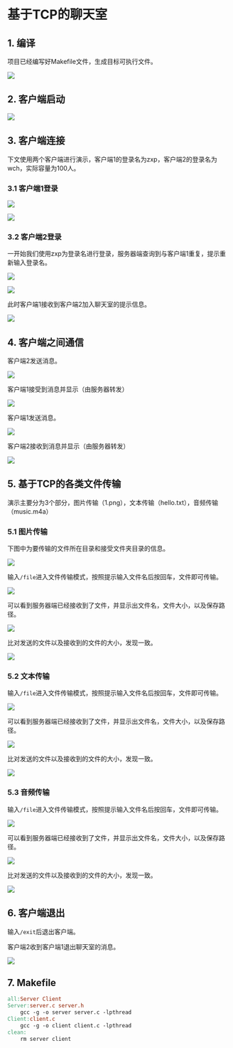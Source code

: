 # 基于TCP的聊天室

## 1. 编译

项目已经编写好Makefile文件，生成目标可执行文件。

![](img/c1.png)

## 2. 客户端启动

![](img/c2.png)

## 3. 客户端连接

下文使用两个客户端进行演示，客户端1的登录名为zxp，客户端2的登录名为wch，实际容量为100人。

### 3.1 客户端1登录

![](img/c3.png)

![](img/c4.png)

### 3.2 客户端2登录

一开始我们使用zxp为登录名进行登录，服务器端查询到与客户端1重复，提示重新输入登录名。

![](img/c5.png)

![](img/c6.png)

此时客户端1接收到客户端2加入聊天室的提示信息。

![](img/c7.png)

## 4. 客户端之间通信

客户端2发送消息。

![](img/c8.png)

客户端1接受到消息并显示（由服务器转发）

![](img/c9.png)

客户端1发送消息。

![](img/c10.png)

客户端2接收到消息并显示（由服务器转发）

![](img/c11.png)

## 5. 基于TCP的各类文件传输

演示主要分为3个部分，图片传输（1.png），文本传输（hello.txt），音频传输（music.m4a）

### 5.1 图片传输

下图中为要传输的文件所在目录和接受文件夹目录的信息。

![](img/c12.png)

输入`/file`进入文件传输模式，按照提示输入文件名后按回车，文件即可传输。

![](img/c13.png)

可以看到服务器端已经接收到了文件，并显示出文件名，文件大小，以及保存路径。

![](img/c14.png)

比对发送的文件以及接收到的文件的大小，发现一致。

![](img/c15.png)

### 5.2 文本传输

输入`/file`进入文件传输模式，按照提示输入文件名后按回车，文件即可传输。

![](img/c16.png)

可以看到服务器端已经接收到了文件，并显示出文件名，文件大小，以及保存路径。

![](img/c17.png)

比对发送的文件以及接收到的文件的大小，发现一致。

![](img/c18.png)

### 5.3 音频传输

输入`/file`进入文件传输模式，按照提示输入文件名后按回车，文件即可传输。

![](img/c19.png)

可以看到服务器端已经接收到了文件，并显示出文件名，文件大小，以及保存路径。

![](img/c20.png)

比对发送的文件以及接收到的文件的大小，发现一致。

![](img/c21.png)

## 6. 客户端退出

输入`/exit`后退出客户端。

客户端2收到客户端1退出聊天室的消息。

![](img/c22.png)

## 7. Makefile

```makefile
all:Server Client 
Server:server.c server.h
	gcc -g -o server server.c -lpthread
Client:client.c
	gcc -g -o client client.c -lpthread
clean:
	rm server client

```

